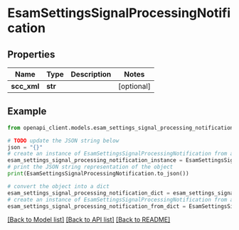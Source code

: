 # EsamSettingsSignalProcessingNotification


## Properties

Name | Type | Description | Notes
------------ | ------------- | ------------- | -------------
**scc_xml** | **str** |  | [optional] 

## Example

```python
from openapi_client.models.esam_settings_signal_processing_notification import EsamSettingsSignalProcessingNotification

# TODO update the JSON string below
json = "{}"
# create an instance of EsamSettingsSignalProcessingNotification from a JSON string
esam_settings_signal_processing_notification_instance = EsamSettingsSignalProcessingNotification.from_json(json)
# print the JSON string representation of the object
print(EsamSettingsSignalProcessingNotification.to_json())

# convert the object into a dict
esam_settings_signal_processing_notification_dict = esam_settings_signal_processing_notification_instance.to_dict()
# create an instance of EsamSettingsSignalProcessingNotification from a dict
esam_settings_signal_processing_notification_from_dict = EsamSettingsSignalProcessingNotification.from_dict(esam_settings_signal_processing_notification_dict)
```
[[Back to Model list]](../README.md#documentation-for-models) [[Back to API list]](../README.md#documentation-for-api-endpoints) [[Back to README]](../README.md)


